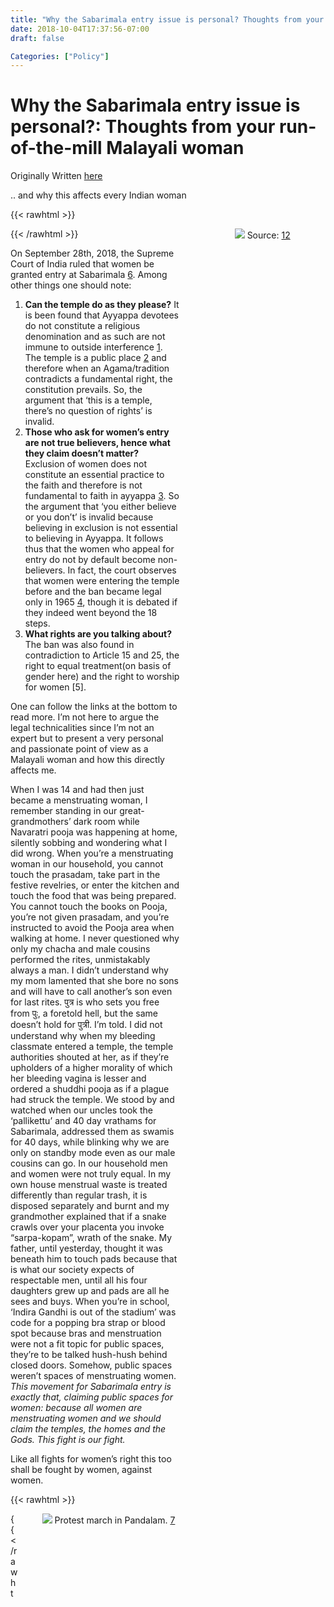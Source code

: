 ```yaml
---
title: "Why the Sabarimala entry issue is personal? Thoughts from your run-of-the-mill Malayali woman"
date: 2018-10-04T17:37:56-07:00
draft: false

Categories: ["Policy"]
---
```


# Why the Sabarimala entry issue is personal?: Thoughts from your run-of-the-mill Malayali woman

Originally Written [here](https://medium.com/%E0%B4%95%E0%B5%81%E0%B4%B1%E0%B4%BF%E0%B4%AA%E0%B5%8D%E0%B4%AA%E0%B5%81%E0%B4%95%E0%B5%BE/why-the-sabarimala-entry-issue-is-personal-thoughts-from-your-run-of-the-mill-malayali-woman-9e84ed6b128c?source=---------0-----------------------)

.. and why this affects every Indian woman

{{< rawhtml >}}
<div style="height: 100%; width: 40%; float: right; padding-left: 2rem; text-align: center;">
    <img src="./sabarimala-2.jpeg" />
    Source: <a href="https://www.facebook.com/photo.php?fbid=1940526586040423&set=a.137234033036363&type=3&theater">12</a>
</div>
{{< /rawhtml >}}

On September 28th, 2018, the Supreme Court of India ruled that women be granted entry at Sabarimala [6]. Among other things one should note:

1.  **Can the temple do as they please?** It is been found that Ayyappa devotees do not constitute a religious denomination and as such are not immune to outside interference [1]. The temple is a public place [2] and therefore when an Agama/tradition contradicts a fundamental right, the constitution prevails. So, the argument that ‘this is a temple, there’s no question of rights’ is invalid.
2.  **Those who ask for women’s entry are not true believers, hence what they claim doesn’t matter?** Exclusion of women does not constitute an essential practice to the faith and therefore is not fundamental to faith in ayyappa [3]. So the argument that ‘you either believe or you don’t’ is invalid because believing in exclusion is not essential to believing in Ayyappa. It follows thus that the women who appeal for entry do not by default become non-believers. In fact, the court observes that women were entering the temple before and the ban became legal only in 1965 [4], though it is debated if they indeed went beyond the 18 steps.
3.  **What rights are you talking about?** The ban was also found in contradiction to Article 15 and 25, the right to equal treatment(on basis of gender here) and the right to worship for women [5].

One can follow the links at the bottom to read more. I’m not here to argue the legal technicalities since I’m not an expert but to present a very personal and passionate point of view as a Malayali woman and how this directly affects me.

When I was 14 and had then just became a menstruating woman, I remember standing in our great-grandmothers’ dark room while Navaratri pooja was happening at home, silently sobbing and wondering what I did wrong. When you’re a menstruating woman in our household, you cannot touch the prasadam, take part in the festive revelries, or enter the kitchen and touch the food that was being prepared. You cannot touch the books on Pooja, you’re not given prasadam, and you’re instructed to avoid the Pooja area when walking at home. I never questioned why only my chacha and male cousins performed the rites, unmistakably always a man. I didn’t understand why my mom lamented that she bore no sons and will have to call another’s son even for last rites. पुत्र is who sets you free from पुः, a foretold hell, but the same doesn’t hold for पुत्री. I’m told. I did not understand why when my bleeding classmate entered a temple, the temple authorities shouted at her, as if they’re upholders of a higher morality of which her bleeding vagina is lesser and ordered a shuddhi pooja as if a plague had struck the temple. We stood by and watched when our uncles took the ‘pallikettu’ and 40 day vrathams for Sabarimala, addressed them as swamis for 40 days, while blinking why we are only on standby mode even as our male cousins can go. In our household men and women were not truly equal. In my own house menstrual waste is treated differently than regular trash, it is disposed separately and burnt and my grandmother explained that if a snake crawls over your placenta you invoke “sarpa-kopam”, wrath of the snake. My father, until yesterday, thought it was beneath him to touch pads because that is what our society expects of respectable men, until all his four daughters grew up and pads are all he sees and buys. When you’re in school, ‘Indira Gandhi is out of the stadium’ was code for a popping bra strap or blood spot because bras and menstruation were not a fit topic for public spaces, they’re to be talked hush-hush behind closed doors. Somehow, public spaces weren’t spaces of menstruating women. _This movement for Sabarimala entry is exactly that, claiming public spaces for women: because all women are menstruating women and we should claim the temples, the homes and the Gods. This fight is our fight._

Like all fights for women’s right this too shall be fought by women, against women.

{{< rawhtml >}}
<div style="height: 100%; width: 45%; float: right; padding-left: 2rem; text-align: center;">
    <img src="./sabarimala-1.png" />
    Protest march in Pandalam. <a href="http://www.newindianexpress.com/states/kerala/2018/oct/02/kerala-hundreds-of-women-protest-sc-verdict-permitting-entry-for-women-of-all-ages-into-sabarimala-1880174.html">7</a>
</div>
{{< /rawhtml >}}

The Sabarimala temple entry has sparked massive protests from certain devotees including many women who are #ReadyToWait apparently. By all means, go ahead. This judgement does not force them to go and they’re not content with waiting but instead aim to impose their sense of their worth of our gender on all of us. This directly affects you and I, because these women are marching to take away our rights, that if they succeed in being certified unfit to enter they’re also certifying us as impure. To be fair, they’re resisting change and trying to protect what is important to them but what if what is important is your instilled self-indignance? A perfect oppression they say is one where the oppressed willfully partakes in the oppression and that is exactly what our traditions have achieved here. The person that keeps me away from Pooja is my mother, that who checks before we visit temples is my mother and that who cries that daughters are lesser is too, my mother.

This opposition to Sabarimala entry reflects everything that is wrong with our society and to risk being called harsh, I cannot but wonder how foolish are these women that are marching to be stamped impure, lesser than men, to be denied access to God. _Upholding these traditions from the patriarchal times is also willfully reaffirming their bases: their assertion of our impurity, in that our daughters and sisters are lesser._

**What about the rights of the deity?**

This movement is not just about my rights but also about the rights of the deity. They ascertain that the will of the deity is to be respected in the temples. Fair, except it leads to many questions. How do we assert this will of Ayyappa? Who can convincingly represent the will of the deity? Do they own the will of the deity more than women devotees do? Do we respect the right of the deity to be worshipped by women? Does the will of the deity change in time as societal morality evolves? If yes, how can we check what the deity wants post Harijan temple entry movement, say? Can the mere entry of mortal women break the sworn celibacy of God, are we so sexual as to entice Gods? Is true celibacy tested in the presence of women or by running away from women? If we argue that the deity is an individual, can we expect them to be a rational individual that believes in the equality of sexes since we consider them worthy of being worshipped?

When we say that mortal women can break the celibate nature of God aren’t we claiming that the onus of maintaining God’s celibacy is on us and not the deity? If we extend this thinking to the situation of women’s safety, we are essentially claiming that it is the fault of the women who ventured out at night or to a bar that led them to be violated, rather than that it is the duty of men to behave responsibly in a public place. How regressive is that notion? Again, if the rule is to maintain the celibate nature of God, aren’t we sexualising minor girls aged 10–18 as capable of breaking vows of celibacy? How bigoted is that? Then again, we are asserting that women above 50 years are asexual, if so, which is factually untrue and deeply disrespectful.

We are also looking at celibacy from a lens of heteronormality. Today we know that men can break the celibate nature of men and women for women. Shouldn’t fertile men be stopped too for a deity that began observing penance as a teenager?

Again, if we truly believe that God is everywhere, തൂണിലും തുരുമ്പിലും, then we fertile women are already in the company of celibate Gods. Our going to temple or not makes no difference to his penance.

**Can majoritarian sentiments trump individual rights?**

Regardless of the resistance, in matters of fundamental rights constitutional morality is supremary to majoritarian sentiments [8], essentially translating to, you can do as you please for yourself but you cannot dictate to others what to do. Even if a million lynchers want to take away one man’s right to life or a million rapists decide to take away one woman’s right to freedom, they be damned in India. Let these women decide to wait, but let them only decide for themselves. Individual rights against mob justice and allegiance to constitutional morality and the holy book that is the Constitution is something we swore to when we became a republic.

**Isn’t the judiciary overreaching into religious matters?**

In this case, the court says that exclusion women is not an essential practice of faith and therefore religion cannot be cover for discrimination. But to be fair, this is circular logic. First of all, even if Hindu groups decide to exclude women they cannot overrule our rights as argued above. Secondly, several Hindu groups support the entry [9], including the Kerala government that represents the interests of people and until few days ago, the RSS as well. It is irrelevant who is behind the PIL because you only need one woman to claim that her fundamental rights are violated. Again, questioning the competency of the SC to rule on matters of religion takes us down a dangerous road: dowry ban, triple talaq ban, the Ayodhya dispute and so much more comes under question if we are to say that the religion/society decides what is essential to them and governs itself. For example, manusmriti allows beating up of wives [10] and a religious group that practices it can claim immunity from jurisprudence.

In 1987, a bigger crowd of about 70000+ [13] marched in the name of protecting Hindu Dharma, then protesting the Rajasthan state government and high court’s ruling for abolishing Sati. The arguments raised then are eerily similar to the arguments raised now.

**Is it really the majoritarian belief?**

However, one can cast aspersions that this is indeed the majoritarian belief, since an elected government that legally represents the interests of the masses, the Devaswom Board and many many voices of liberal men and women have expressed support for women’s entry. Even assuming that this is a reflection of majoritarian sentiment, one must remember that pioneers have always faced majoritarian anger, be it during the Periyar movement the temple entry movement for Dalits or the maaru-marakkal revolts of 19th century Travancore. Even in these cases, some of the most vocal opponents were the oppressed themselves, as here are these marching women. This expression of majoritarian anger, if so, is quite natural and fair and is part and parcel of social reform for each of our freedoms of today, like that of covering our breasts is dearly fought for and won amidst stringent opposition to prevailing tradition.

**Precedence**

Reform has been part and parcel of Hinduism. When the temple entry proclamation in Travancore happened, there were questions from the majority on the lines of ‘God doesn’t want to see Harijans, so why force them to?’. Faithful Harijans at that time were supposed to stay away voluntarily. Even today, while Mohan Bhagwat and others proclaim Triple Talaq judgement as a major move towards recognising the rights of Muslim women, they do not want to recognise that Hindu women too have fundamental rights, and want to respect tradition here. Another case in point is the 2016 Bombay HC verdict on allowing entry of women into the Shani Shingnapur temple, where women have never entered in history[14]. At this instance, the BJP facilitated the implementation of the court order with the support of the Congress and Sena and RSS, hailing a victory of women’s rights, all of who are opposing today.

**You do not know the idea of India if you cannot understand what they’re protesting for!**

Hinduism is a constantly evolving religion and so is the idea of India. Why do we assume that that the idea of India is an idea we should ascribe to than an idea we hold within us, and fight for it to be accepted. This fight is one between two conceptions of the same, engaged in a tug of war: an idea of India that is static in time and immutable, defending bigotry using ‘because I said so’ and not because of reason and one that is a peaceful transposition of old traditions and modern successes of civil rights movements, iterating for what is right as measured by our conscience. Our conscience says that men and women are equal, constitutionally and spiritually. All that a man can do a woman can do, and a menstruating woman can give birth, make life. If anything that makes her only more qualified to attain spirituality. The very idea of India wouldn’t be so splendid if the ideas of India that Gandhi and Ambedkar held towed the line of status quo or if they didn’t fight for it.

**तत्त्वमसि**

The irony here is an elephant in the room. ‘Tatvamasi’ is strewn on the sanctum at Sabarimala translating to ‘that is you’, that that what you seek is you and God is you. How ironic it is then that we are kept out of the very same temple saying we cannot become goddesses even as men become Ayyappas! Again, the legend says Swami was born out of the union of Shiva, who is also Arthanareeshwaran, and Vishnu, in his Mohini form. If anything, the story of Ayyappa itself denotes the congruence of genders: if Vishnu himself can give birth and defy gender norms, is it so much of a daredevilry for mere mortal women to observe penance?

**To believing women that want to go**

If you’re a woman who has been religious all your life, no, this movement doesn’t invalidate our actions and beliefs so far. It doesn’t invalidate our faith or amount to disrespect. Our moralities are constantly evolving as we transition as a society. At a time, a woman demanding to work was considered rude by in-laws; our exercise of financial independence, even wearing a blouse was at one time rebellious activism. Your belief is simply between you and the deity and the protestors and others have no business in it. If your visiting is consistent with your belief systems and you want to worship, do go. Perhaps God wants to be worshipped by you irrespective of what the protestors say. Do you think that anybody that damages cars and threatens women speaks for the will of any God? We’re here at a historic turn of progress, this is a chance for self-actualization, that God accepts you as She made you, bleeding vaginas and all! Let us choose to be on the correct side of history!

[1]: https://www.livelaw.in/sabarimala-custom-must-yield-to-fundamental-right-of-women-to-worship-justice-nariman-read-judgment/
[2]: https://m.dailyhunt.in/news/india/english/laughingcolours+english-epaper-laughcole/temple+is+a+public+place+and+everyone+is+allowed+to+go+there+sc+on+women+entering+sabarimala+temple-newsid-92686945
[3]: https://indiankanoon.org/doc/163639357/
[4]: https://www.thenewsminute.com/article/how-long-has-ban-women-entering-sabarimala-existed-debate-ensues-89279
[6]: https://www.livelaw.in/sabarimala-devotion-cannot-be-subjected-to-gender-discrimination-sc-allows-women-entry-by-41-majority-lone-woman-in-the-bench-dissents/
[7]: http://www.newindianexpress.com/states/kerala/2018/oct/02/kerala-hundreds-of-women-protest-sc-verdict-permitting-entry-for-women-of-all-ages-into-sabarimala-1880174.html
[8]: https://www.firstpost.com/india/majoritarian-views-popular-morality-cannot-dictate-constitutional-rights-after-157-years-section-377-is-struck-down-5133021.html
[9]: https://www.dnaindia.com/india/report-sabarimala-temple-issue-two-hindu-bodies-move-sc-seek-entry-of-women-in-temple-2204775
[10]: http://nirmukta.com/2011/08/27/the-status-of-women-as-depicted-by-manu-in-the-manusmriti/
[11]: https://www.livelaw.in/sabarimala-day-2prohibiting-women-from-entering-temple-is-a-form-of-untouchabiltysubmits-jaising-what-applies-to-man-applies-to-woman-as-well-says-cji-dipak-misra/
[12]: https://www.facebook.com/photo.php?fbid=1940526586040423&set=a.137234033036363&type=3&theater
[13]: https://www.indiatoday.in/magazine/indiascope/story/19871031-roop-kanwar-sati-rajasthan-government-measures-unite-rajputs-into-bold-action-799458-1987-10-31
[14]: https://www.ndtv.com/cheat-sheet/shani-shingnapur-temple-opens-doors-to-women-ends-ban-10-developments-1340186
